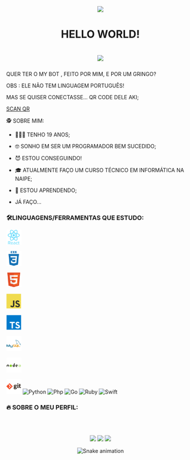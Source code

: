 <div id="header" align="center">

  <img src="https://telegra.ph/file/2374532682a1f74093351.jpg" width="100"/>

</div>

<h1 align="center">

  HELLO WORLD!

  <img src="https://media.giphy.com/media/hvRJCLFzcasrR4ia7z/giphy.gif" width="30"/>

</h1>

QUER TER O MY BOT , FEITO POR MIM, E POR UM GRINGO?

OBS : ELE NÃO TEM LINGUAGEM PORTUGUÊS!

MAS SE QUISER CONECTASSE... QR CODE DELE AKI;

[SCAN QR](https://levanter.onrender.com/md)

 🕵️ SOBRE MIM:  

 

 -  🙅🏽‍♂️ TENHO 19 ANOS;

 -  🤓 SONHO EM SER UM PROGRAMADOR BEM SUCEDIDO;

 - 😈 ESTOU CONSEGUINDO!

 -  🎓 ATUALMENTE FAÇO UM CURSO TÉCNICO EM INFORMÁTICA NA NAIPE;

 - 🧠 ESTOU APRENDENDO;

 - JÁ FAÇO... 

### :hammer_and_wrench:LINGUAGENS/FERRAMENTAS QUE ESTUDO:

  <img src="https://github.com/devicons/devicon/blob/master/icons/react/react-original-wordmark.svg" title="React" alt="React" width="40" height="40"/>&nbsp;

  <img src="https://github.com/devicons/devicon/blob/master/icons/css3/css3-plain-wordmark.svg"  title="CSS3" alt="CSS" width="40" height="40"/>&nbsp;

  <img src="https://github.com/devicons/devicon/blob/master/icons/html5/html5-original.svg" title="HTML5" alt="HTML" width="40" height="40"/>&nbsp;

  <img src="https://github.com/devicons/devicon/blob/master/icons/javascript/javascript-original.svg" title="JavaScript" alt="JavaScript" width="40" height="40"/>&nbsp;

  <img src="https://raw.githubusercontent.com/devicons/devicon/master/icons/typescript/typescript-plain.svg" title="JavaScript" alt="JavaScript" width="40" height="40"/>&nbsp;

  <img src="https://github.com/devicons/devicon/blob/master/icons/mysql/mysql-original-wordmark.svg" title="mysql"  alt="mysql" width="40" height="40"/>&nbsp;

  <img src="https://github.com/devicons/devicon/blob/master/icons/nodejs/nodejs-original-wordmark.svg" title="nodejs" alt="nodejs" width="40" height="40"/>&nbsp;

  <img src="https://github.com/devicons/devicon/blob/master/icons/git/git-original-wordmark.svg" title="Git" alt="Git" width="40" height="40"/>

  <img src="https://cdn.jsdelivr.net/gh/devicons/devicon/icons/python/python-original-wordmark.svg" title="Python" alt="Python" width="40" height="40"/>

  <img src="https://cdn.jsdelivr.net/gh/devicons/devicon/icons/php/php-original.svg" title="Php" alt="Php" width="40" height="40"/> 

  <img src="https://cdn.jsdelivr.net/gh/devicons/devicon/icons/go/go-original-wordmark.svg" title="Go" alt="Go" width="40" height="40"/>

 <img src="https://cdn.jsdelivr.net/gh/devicons/devicon/icons/ruby/ruby-original-wordmark.svg" title="Ruby" alt="Ruby" width="40" height="40"/>

 <img src="https://cdn.jsdelivr.net/gh/devicons/devicon/icons/swift/swift-original.svg" title="Swift" alt="Swift" width="40" height="40"/>
</div>

 ### :fire: SOBRE O MEU PERFIL:

<br><br>

<div align="center">

  <img height="180em" src="https://github-readme-streak-stats.herokuapp.com?user=alizin-dev&theme=dark&hide_border=false&date_format=j%20M%5B%20Y%5D&locale=pt-br">

  <img height="180em" src="https://github-readme-stats.vercel.app/api?username=alizin-dev&show_icons=true&theme=dark&include_all_commits=true&count_private=true"/>

  <img height="180em" src="https://github-readme-stats.vercel.app/api/top-langs/?username=alizin-dev&layout=compact&langs_count=4&theme=dark"/>

  

  

  ![Snake animation](https://github.com/Supraofc/Supraofc/blob/output/github-contribution-grid-snake.svg)

  

</div>




